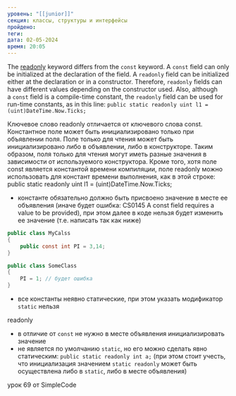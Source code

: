 ```yaml
---
уровень: "[[junior]]"
секция: классы, структуры и интерфейсы
пройдено: 
теги: 
дата: 02-05-2024
время: 20:05
---
```

The [readonly](https://learn.microsoft.com/en-us/dotnet/csharp/language-reference/keywords/readonly) keyword differs from the `const` keyword. A `const` field can only be initialized at the declaration of the field. A `readonly` field can be initialized either at the declaration or in a constructor. Therefore, `readonly` fields can have different values depending on the constructor used. Also, although a `const` field is a compile-time constant, the `readonly` field can be used for run-time constants, as in this line:
`public static readonly uint l1 = (uint)DateTime.Now.Ticks;`

Ключевое слово readonly отличается от ключевого слова const. Константное поле может быть инициализировано только при объявлении поля. Поле только для чтения может быть инициализировано либо в объявлении, либо в конструкторе. Таким образом, поля только для чтения могут иметь разные значения в зависимости от используемого конструктора. Кроме того, хотя поле const является константой времени компиляции, поле readonly можно использовать для констант времени выполнения, как в этой строке: public static readonly uint l1 = (uint)DateTime.Now.Ticks;

- константе обязательно должно быть присвоено значение в месте ее объявления (иначе будет ошибка: CS0145	A const field requires a value to be provided), при этом далее в коде нельзя будет изменить ее значение (т.е. написать так как ниже)

```c#
public class MyCalss
{
	public const int PI = 3,14;
}

public class SomeClass
{
	PI = 1; // будет ошибка
}
```

- все константы неявно статические, при этом указать модификатор `static` нельзя

readonly
- в отличие от `const` не нужно в месте объявления инициализировать значение
- не является по умолчанию `static`, но его можно сделать явно статическим: `public static readonly int a;` (при этом стоит учесть, что инициализация значением `static readonly` может быть осуществлена либо в `static`, либо в месте объявления)

урок 69 от SimpleCode